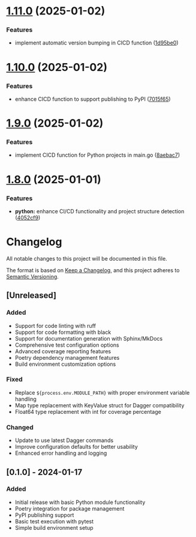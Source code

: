 # [1.11.0](https://github.com/felipepimentel/daggerverse/compare/v1.10.0...v1.11.0) (2025-01-02)


### Features

* implement automatic version bumping in CICD function ([1d95be0](https://github.com/felipepimentel/daggerverse/commit/1d95be088899719efd21bf1ac33b19493b639abf))

# [1.10.0](https://github.com/felipepimentel/daggerverse/compare/v1.9.0...v1.10.0) (2025-01-02)


### Features

* enhance CICD function to support publishing to PyPI ([7015f65](https://github.com/felipepimentel/daggerverse/commit/7015f658bdc6a0fbb78c558eb00d83602ad17c0a))

# [1.9.0](https://github.com/felipepimentel/daggerverse/compare/v1.8.0...v1.9.0) (2025-01-02)


### Features

* implement CICD function for Python projects in main.go ([8aebac7](https://github.com/felipepimentel/daggerverse/commit/8aebac7c0d9d270985000c95d7834deb79f4ff85))

# [1.8.0](https://github.com/felipepimentel/daggerverse/compare/v1.7.1...v1.8.0) (2025-01-01)


### Features

* **python:** enhance CI/CD functionality and project structure detection ([4052cf9](https://github.com/felipepimentel/daggerverse/commit/4052cf983aaf7d13d92c0964457acd89c86bc97e))

# Changelog

All notable changes to this project will be documented in this file.

The format is based on [Keep a Changelog](https://keepachangelog.com/en/1.0.0/),
and this project adheres to [Semantic Versioning](https://semver.org/spec/v2.0.0.html).

## [Unreleased]

### Added

- Support for code linting with ruff
- Support for code formatting with black
- Support for documentation generation with Sphinx/MkDocs
- Comprehensive test configuration options
- Advanced coverage reporting features
- Poetry dependency management features
- Build environment customization options

### Fixed

- Replace `${process.env.MODULE_PATH}` with proper environment variable handling
- Map type replacement with KeyValue struct for Dagger compatibility
- Float64 type replacement with int for coverage percentage

### Changed

- Update to use latest Dagger commands
- Improve configuration defaults for better usability
- Enhanced error handling and logging

## [0.1.0] - 2024-01-17

### Added

- Initial release with basic Python module functionality
- Poetry integration for package management
- PyPI publishing support
- Basic test execution with pytest
- Simple build environment setup

